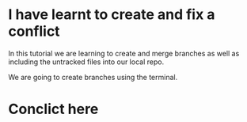 # I have learnt to create and fix a conflict

In this tutorial we are learning to create and merge branches as well as including the untracked files into
our local repo.

We are going to create branches using the terminal.

# Conclict here

